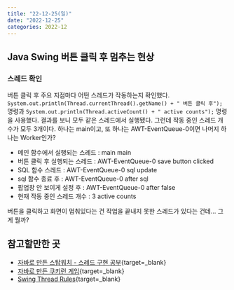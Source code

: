 ```yaml
---
title: "22-12-25(일)"
date: "2022-12-25"
categories: 2022-12
---
```


## Java Swing 버튼 클릭 후 멈추는 현상 

### 스레드 확인

버튼 클릭 후 주요 지점마다 어떤 스레드가 작동하는지 확인했다. `System.out.println(Thread.currentThread().getName() + " 버튼 클릭 후");` 명령과 `System.out.println(Thread.activeCount() + " active counts");` 명령을 사용했다. 결과를 보니 모두 같은 스레드에서 실행됐다. 그런데 작동 중인 스레드 개수가 모두 3개이다. 하나는 main이고, 또 하나는 AWT-EventQueue-0이면 나머지 하나는 Worker인가?

- 메인 함수에서 실행되는 스레드 : main main 
- 버튼 클릭 후 실행되는 스레드 : AWT-EventQueue-0 save button clicked
- SQL 함수 스레드 : AWT-EventQueue-0 sql update
- sql 함수 종료 후 : AWT-EventQueue-0 after sql
- 팝업창 안 보이게 설정 후 : AWT-EventQueue-0 after false
- 현재 작동 중인 스레드 개수 : 3 active counts
 
버튼을 클릭하고 화면이 멈춰있다는 건 작업을 끝내지 못한 스레드가 있다는 건데... 그게 뭘까?


## 참고할만한 곳

- [자바로 만든 스탑워치 - 스레드 구현 공부](https://devye.tistory.com/6){target=_blank}
- [자바로 만든 쿠키런 게임](https://ondolroom.tistory.com/304){target=_blank}
- [Swing Thread Rules](https://www.youtube.com/watch?v=-5VSLCEnKCQ){target=_blank}
